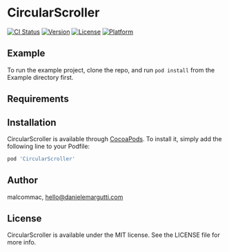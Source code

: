 # CircularScroller

[![CI Status](https://img.shields.io/travis/malcommac/CircularScroller.svg?style=flat)](https://travis-ci.org/malcommac/CircularScroller)
[![Version](https://img.shields.io/cocoapods/v/CircularScroller.svg?style=flat)](https://cocoapods.org/pods/CircularScroller)
[![License](https://img.shields.io/cocoapods/l/CircularScroller.svg?style=flat)](https://cocoapods.org/pods/CircularScroller)
[![Platform](https://img.shields.io/cocoapods/p/CircularScroller.svg?style=flat)](https://cocoapods.org/pods/CircularScroller)

## Example

To run the example project, clone the repo, and run `pod install` from the Example directory first.

## Requirements

## Installation

CircularScroller is available through [CocoaPods](https://cocoapods.org). To install
it, simply add the following line to your Podfile:

```ruby
pod 'CircularScroller'
```

## Author

malcommac, hello@danielemargutti.com

## License

CircularScroller is available under the MIT license. See the LICENSE file for more info.
